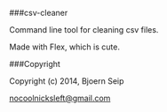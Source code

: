 ###csv-cleaner

Command line tool for cleaning csv files.

Made with Flex, which is cute.

###Copyright

Copyright (c) 2014, Bjoern Seip

nocoolnicksleft@gmail.com


